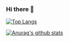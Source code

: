 ### Hi there 👋

[![Top Langs](https://github-readme-stats.vercel.app/api/top-langs/?username=wknott&layout=compact)](https://github.com/anuraghazra/github-readme-stats)

[![Anurag's github stats](https://github-readme-stats.vercel.app/api?username=wknott&hide=stars,issues,contribs&show_icons=true)](https://github.com/anuraghazra/github-readme-stats)
<!--
**wknott/wknott** is a ✨ _special_ ✨ repository because its `README.md` (this file) appears on your GitHub profile.

Here are some ideas to get you started:

- 🔭 I’m currently working on ...
- 🌱 I’m currently learning ...
- 👯 I’m looking to collaborate on ...
- 🤔 I’m looking for help with ...
- 💬 Ask me about ...
- 📫 How to reach me: ...
- 😄 Pronouns: ...
- ⚡ Fun fact: ...
-->

